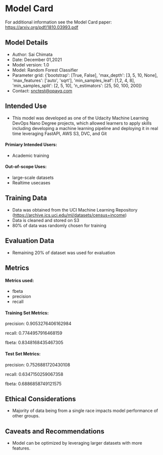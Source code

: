 # Model Card

For additional information see the Model Card paper: https://arxiv.org/pdf/1810.03993.pdf

## Model Details
- Author: Sai Chimata
- Date: December 01,2021
- Model version: 1.0
- Model: Random Forest Classifier
- Parameter grid: {'bootstrap': [True, False],
               'max_depth': [3, 5, 10, None],
               'max_features': ['auto', 'sqrt'],
               'min_samples_leaf': [1,2, 4, 8],
               'min_samples_split': [2, 5, 10],
               'n_estimators': [25, 50, 100, 200]}
- Contact: snctest@opayq.com

## Intended Use
- This model was developed as one of the Udacity Machine Learning DevOps Nano Degree projects, which allowed learners to apply skills including developing a machine learning pipeline and deploying it in real time leveraging FastAPI, AWS S3, DVC, and Git

#### Primiary Intended Users: 
- Academic training 

#### Out-of-scope Uses:
- large-scale datasets
- Realtime usecases



## Training Data
- Data was obtained from the UCI Machine Learning Repository  (https://archive.ics.uci.edu/ml/datasets/census+income)
- Data is cleaned and stored on S3
- 80% of data was randomly chosen for training

## Evaluation Data
- Remaining 20% of dataset was used for evaluation

## Metrics
#### Metrics used:
  - fbeta
  - precision
  - recall
  
#### Training Set Metrics:


precision: 0.9053276406162984

recall: 0.7744957916468159

fbeta: 0.8348168435467305

#### Test Set Metrics:


precision: 0.7526881720430108

recall: 0.6347150259067358

fbeta: 0.6886858749121575


## Ethical Considerations
- Majority of data being from a single race impacts model performance of other groups.

## Caveats and Recommendations
- Model can be optimized by leveraging larger datasets with more features.
